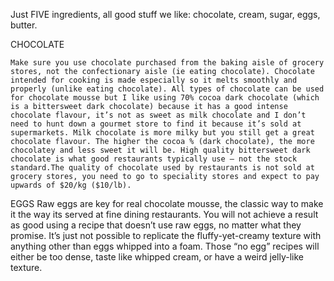 Just FIVE ingredients, all good stuff we like: 
    chocolate, 
    cream, 
    sugar, 
    eggs,
    butter.

CHOCOLATE

    Make sure you use chocolate purchased from the baking aisle of grocery stores, not the confectionary aisle (ie eating chocolate). Chocolate intended for cooking is made especially so it melts smoothly and properly (unlike eating chocolate). All types of chocolate can be used for chocolate mousse but I like using 70% cocoa dark chocolate (which is a bittersweet dark chocolate) because it has a good intense chocolate flavour, it’s not as sweet as milk chocolate and I don’t need to hunt down a gourmet store to find it because it’s sold at supermarkets. Milk chocolate is more milky but you still get a great chocolate flavour. The higher the cocoa % (dark chocolate), the more chocolatey and less sweet it will be. High quality bittersweet dark chocolate is what good restaurants typically use – not the stock standard.The quality of chocolate used by restaurants is not sold at grocery stores, you need to go to speciality stores and expect to pay upwards of $20/kg ($10/lb).

EGGS
    Raw eggs are key for real chocolate mousse, the classic way to make it the way its served at fine dining restaurants. You will not achieve a result as good using a recipe that doesn’t use raw eggs, no matter what they promise. It’s just not possible to replicate the fluffy-yet-creamy texture with anything other than eggs whipped into a foam. Those “no egg” recipes will either be too dense, taste like whipped cream, or have a weird jelly-like texture.

